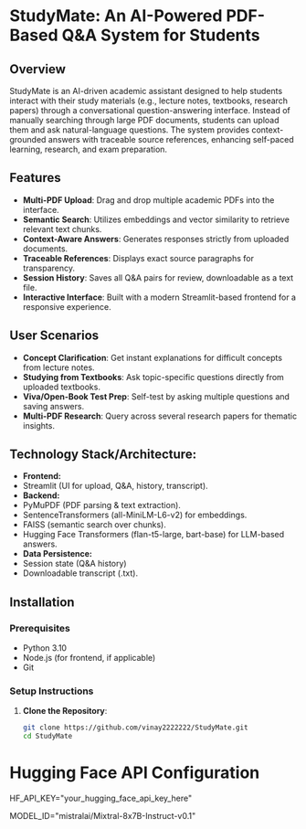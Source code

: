 # StudyMate: An AI-Powered PDF-Based Q&A System for Students

## Overview
StudyMate is an AI-driven academic assistant designed to help students interact with their study materials (e.g., lecture notes, textbooks, research papers) through a conversational question-answering interface. Instead of manually searching through large PDF documents, students can upload them and ask natural-language questions. The system provides context-grounded answers with traceable source references, enhancing self-paced learning, research, and exam preparation.

## Features
- **Multi-PDF Upload**: Drag and drop multiple academic PDFs into the interface.
- **Semantic Search**: Utilizes embeddings and vector similarity to retrieve relevant text chunks.
- **Context-Aware Answers**: Generates responses strictly from uploaded documents.
- **Traceable References**: Displays exact source paragraphs for transparency.
- **Session History**: Saves all Q&A pairs for review, downloadable as a text file.
- **Interactive Interface**: Built with a modern Streamlit-based frontend for a responsive experience.

## User Scenarios
- **Concept Clarification**: Get instant explanations for difficult concepts from lecture notes.
- **Studying from Textbooks**: Ask topic-specific questions directly from uploaded textbooks.
- **Viva/Open-Book Test Prep**: Self-test by asking multiple questions and saving answers.
- **Multi-PDF Research**: Query across several research papers for thematic insights.

## Technology Stack/Architecture:
- **Frontend:**
- Streamlit (UI for upload, Q&A, history, transcript).
- **Backend:**
- PyMuPDF (PDF parsing & text extraction).
- SentenceTransformers (all-MiniLM-L6-v2) for embeddings.
- FAISS (semantic search over chunks).
- Hugging Face Transformers (flan-t5-large, bart-base) for LLM-based answers.
- **Data Persistence:**
- Session state (Q&A history)
- Downloadable transcript (.txt).

## Installation

### Prerequisites
- Python 3.10
- Node.js (for frontend, if applicable)
- Git

### Setup Instructions
1. **Clone the Repository**:
   ```bash
   git clone https://github.com/vinay2222222/StudyMate.git
   cd StudyMate

# Hugging Face API Configuration
HF_API_KEY="your_hugging_face_api_key_here"

MODEL_ID="mistralai/Mixtral-8x7B-Instruct-v0.1"
